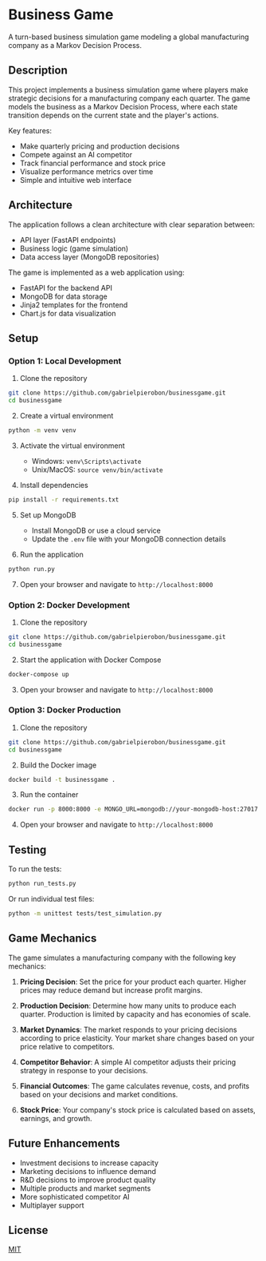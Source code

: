 # Business Game

A turn-based business simulation game modeling a global manufacturing company as a Markov Decision Process.

## Description
This project implements a business simulation game where players make strategic decisions for a manufacturing company each quarter. The game models the business as a Markov Decision Process, where each state transition depends on the current state and the player's actions.

Key features:
- Make quarterly pricing and production decisions
- Compete against an AI competitor
- Track financial performance and stock price
- Visualize performance metrics over time
- Simple and intuitive web interface

## Architecture
The application follows a clean architecture with clear separation between:
- API layer (FastAPI endpoints)
- Business logic (game simulation)
- Data access layer (MongoDB repositories)

The game is implemented as a web application using:
- FastAPI for the backend API
- MongoDB for data storage
- Jinja2 templates for the frontend
- Chart.js for data visualization

## Setup

### Option 1: Local Development

1. Clone the repository
```bash
git clone https://github.com/gabrielpierobon/businessgame.git
cd businessgame
```

2. Create a virtual environment
```bash
python -m venv venv
```

3. Activate the virtual environment
   - Windows: `venv\Scripts\activate`
   - Unix/MacOS: `source venv/bin/activate`

4. Install dependencies
```bash
pip install -r requirements.txt
```

5. Set up MongoDB
   - Install MongoDB or use a cloud service
   - Update the `.env` file with your MongoDB connection details

6. Run the application
```bash
python run.py
```

7. Open your browser and navigate to `http://localhost:8000`

### Option 2: Docker Development

1. Clone the repository
```bash
git clone https://github.com/gabrielpierobon/businessgame.git
cd businessgame
```

2. Start the application with Docker Compose
```bash
docker-compose up
```

3. Open your browser and navigate to `http://localhost:8000`

### Option 3: Docker Production

1. Clone the repository
```bash
git clone https://github.com/gabrielpierobon/businessgame.git
cd businessgame
```

2. Build the Docker image
```bash
docker build -t businessgame .
```

3. Run the container
```bash
docker run -p 8000:8000 -e MONGO_URL=mongodb://your-mongodb-host:27017 businessgame
```

4. Open your browser and navigate to `http://localhost:8000`

## Testing

To run the tests:

```bash
python run_tests.py
```

Or run individual test files:

```bash
python -m unittest tests/test_simulation.py
```

## Game Mechanics
The game simulates a manufacturing company with the following key mechanics:

1. **Pricing Decision**: Set the price for your product each quarter. Higher prices may reduce demand but increase profit margins.

2. **Production Decision**: Determine how many units to produce each quarter. Production is limited by capacity and has economies of scale.

3. **Market Dynamics**: The market responds to your pricing decisions according to price elasticity. Your market share changes based on your price relative to competitors.

4. **Competitor Behavior**: A simple AI competitor adjusts their pricing strategy in response to your decisions.

5. **Financial Outcomes**: The game calculates revenue, costs, and profits based on your decisions and market conditions.

6. **Stock Price**: Your company's stock price is calculated based on assets, earnings, and growth.

## Future Enhancements
- Investment decisions to increase capacity
- Marketing decisions to influence demand
- R&D decisions to improve product quality
- Multiple products and market segments
- More sophisticated competitor AI
- Multiplayer support

## License
[MIT](https://choosealicense.com/licenses/mit/) 